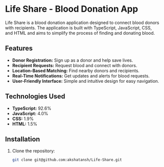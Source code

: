 # Life Share - Blood Donation App

Life Share is a blood donation application designed to connect blood donors with recipients. The application is built with TypeScript, JavaScript, CSS, and HTML and aims to simplify the process of finding and donating blood.

## Features
- **Donor Registration:** Sign up as a donor and help save lives.
- **Recipient Requests:** Request blood and connect with donors.
- **Location-Based Matching:** Find nearby donors and recipients.
- **Real-Time Notifications:** Get updates and alerts for blood requests.
- **User-Friendly Interface:** Simple and intuitive design for easy navigation.

## Technologies Used
- **TypeScript:** 92.6%
- **JavaScript:** 4.0%
- **CSS:** 1.9%
- **HTML:** 1.5%

## Installation

1. Clone the repository:
   ```bash
   git clone git@github.com:akshatansh/Life-Share.git
